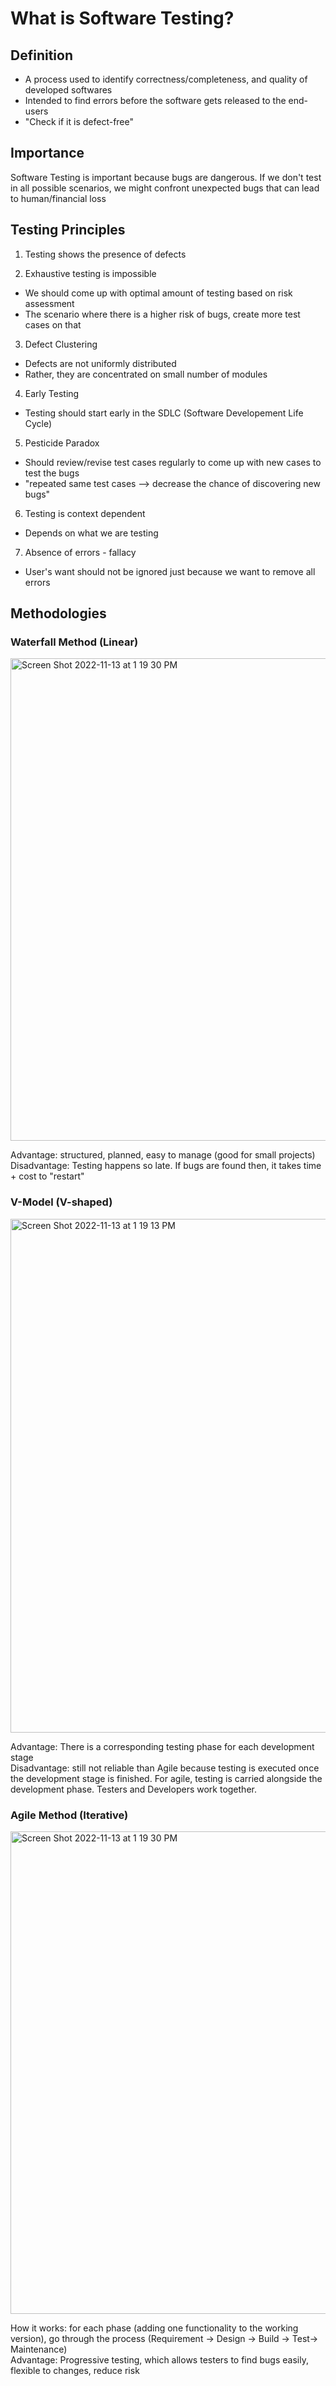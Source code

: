 # What is Software Testing? 

## Definition
- A process used to identify correctness/completeness, and quality of developed softwares
- Intended to find errors before the software gets released to the end-users
- "Check if it is defect-free"

## Importance
<p>
Software Testing is important because bugs are dangerous. If we don't test in all possible scenarios, we might confront unexpected bugs that can lead to human/financial loss
</p>

## Testing Principles
1. Testing shows the presence of defects

2. Exhaustive testing is impossible
  - We should come up with optimal amount of testing based on risk assessment
  - The scenario where there is a higher risk of bugs, create more test cases on that

3. Defect Clustering
  - Defects are not uniformly distributed
  - Rather, they are concentrated on small number of modules

4. Early Testing 
  - Testing should start early in the SDLC (Software Developement Life Cycle)

5. Pesticide Paradox
  - Should review/revise test cases regularly to come up with new cases to test the bugs
  - "repeated same test cases --> decrease the chance of discovering new bugs"

6. Testing is context dependent
  - Depends on what we are testing 

7. Absence of errors - fallacy
  - User's want should not be ignored just because we want to remove all errors


## Methodologies
### Waterfall Method (Linear)
<p>
  <img width="772" alt="Screen Shot 2022-11-13 at 1 19 30 PM" src="https://user-images.githubusercontent.com/95491541/201538209-505247a8-0f5c-4027-beab-c75782e82f1c.png">
 </p>
 Advantage: structured, planned, easy to manage (good for small projects)
 <br>
 Disadvantage: Testing happens so late. If bugs are found then, it takes time + cost to "restart"

### V-Model (V-shaped)
<p>
  <img width="822" alt="Screen Shot 2022-11-13 at 1 19 13 PM" src="https://user-images.githubusercontent.com/95491541/201538200-e2bbbf1d-1b5b-4f31-85ba-85668d864934.png">
 </p>
 Advantage: There is a corresponding testing phase for each development stage 
 <br>
 Disadvantage: still not reliable than Agile because testing is executed once the development stage is finished. For agile, testing is carried alongside the development phase. Testers and Developers work together.

 
### Agile Method (Iterative)
<p>
  <img width="772" alt="Screen Shot 2022-11-13 at 1 19 30 PM" src="https://user-images.githubusercontent.com/95491541/201540188-eb038742-18bc-4ac0-b1a9-a0b7c94165b6.jpeg">
  </p>
  How it works: for each phase (adding one functionality to the working version), go through the process (Requirement -> Design -> Build -> Test-> Maintenance)
  <br>
  Advantage: Progressive testing, which allows testers to find bugs easily, flexible to changes, reduce risk



